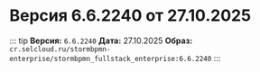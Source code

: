 # Версия 6.6.2240 от 27.10.2025

::: tip
**Версия:** `6.6.2240`
**Дата:** 27.10.2025
**Образ:** `cr.selcloud.ru/stormbpmn-enterprise/stormbpmn_fullstack_enterprise:6.6.2240`
:::
